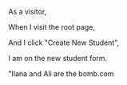 As a visitor,

When I visit the root page,

And I click "Create New Student",

I am on the new student form.

"Ilana and Ali are the bomb.com
